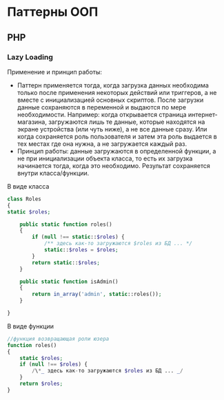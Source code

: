 # Паттерны ООП

## PHP

### Lazy Loading

Применение и принцип работы:

- Паттерн применяется тогда, когда загрузка данных необходима только после применения некоторых действий или триггеров, а не вместе с инициализацией основных скриптов. После загрузки данные сохраняются в переменной и выдаются по мере необходимости. Например: когда открывается страница интернет-магазина, загружаются лишь те данные, которые находятся на экране устройства (или чуть ниже), а не все данные сразу. Или когда сохраняется роль пользователя и затем эта роль выдается в тех местах где она нужна, а не загружается каждый раз.
- Принцип работы: данные загружаются в определенной функции, а не при инициализации объекта класса, то есть их загрузка начинается тогда, когда это необходимо. Результат сохраняется внутри класса/функции.

В виде класса

```php
class Roles
{
static $roles;

    public static function roles()
    {
        if (null !== static::$roles) {
            /** здесь как-то загружаются $roles из БД ... */
            static::$roles = $roles;
        }
        return static::$roles;
    }

    public static function isAdmin()
    {
        return in_array('admin', static::roles());
    }

}
```

В виде функции

```php
//функция возвращающая роли юзера
function roles()
{
    static $roles;
    if (null !== $roles) {
        /\*_ здесь как-то загружаются $roles из БД ... _/
    }
    return $roles;
}
```
